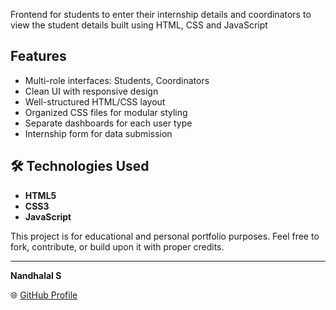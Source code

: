 Frontend for students to enter their internship details and coordinators to view the student details built using HTML, CSS and JavaScript


##  Features

- Multi-role interfaces: Students, Coordinators
- Clean UI with responsive design
- Well-structured HTML/CSS layout
- Organized CSS files for modular styling
- Separate dashboards for each user type
- Internship form for data submission

## 🛠️ Technologies Used

- **HTML5**
- **CSS3**
- **JavaScript**






This project is for educational and personal portfolio purposes. Feel free to fork, contribute, or build upon it with proper credits.

---

**Nandhalal S** 
 
 
🌐 [GitHub Profile](https://github.com/nandy-101)  

